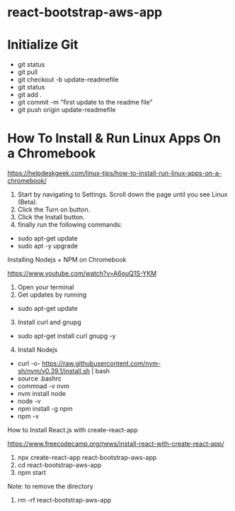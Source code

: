 # react-bootstrap-aws-app

# Initialize Git

- git status
- git pull
- git checkout -b update-readmefile
- git status
- git add .
- git commit -m "first update to the readme file"
- git push origin update-readmefile

# How To Install & Run Linux Apps On a Chromebook
https://helpdeskgeek.com/linux-tips/how-to-install-run-linux-apps-on-a-chromebook/

1. Start by navigating to Settings. Scroll down the page until you see Linux (Beta).
2. Click the Turn on button.  
3. Click the Install button.
4. finally run the following commands: 

- sudo apt-get update
- sudo apt -y upgrade

Installing Nodejs + NPM on Chromebook

https://www.youtube.com/watch?v=A6ouQ1S-YKM

1. Open your terminal
2. Get updates by running
- sudo apt-get update
3. Install curl and gnupg
- sudo apt-get install curl gnupg -y
4. Install Nodejs
- curl -o- https://raw.githubusercontent.com/nvm-sh/nvm/v0.39.1/install.sh | bash
- source .bashrc
- commnad -v nvm
- nvm install node
- node -v
- npm install -g npm
- npm -v

How to Install React.js with create-react-app

https://www.freecodecamp.org/news/install-react-with-create-react-app/

1. npx create-react-app react-bootstrap-aws-app
2. cd react-bootstrap-aws-app
3. npm start

Note: to remove the directory
1. rm -rf react-bootstrap-aws-app



